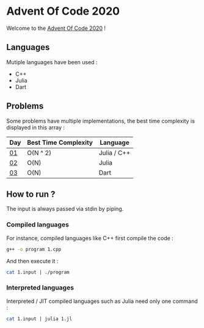# Advent Of Code 2020
Welcome to the [Advent Of Code 2020](https://adventofcode.com/) !

## Languages
Mutiple languages have been used :

- C++
- Julia
- Dart

## Problems
Some problems have multiple implementations, the best time complexity is displayed in this array :

| Day | Best Time Complexity | Language |
| --- | -------------------- | -------- |
| [01](src/1.jl)    | O(N ^ 2)  | Julia / C++ |
| [02](src/2.jl)    | O(N)      | Julia |
| [03](src/3.dart)  | O(N)      | Dart |

## How to run ?
The input is always passed via stdin by piping.

### Compiled languages
For instance, compiled languages like C++ first compile the code :

```sh
g++ -o program 1.cpp
```

And then execute it :

```sh
cat 1.input | ./program
```

### Interpreted languages
Interpreted / JIT compiled languages such as Julia need only one command :

```sh
cat 1.input | julia 1.jl
```
